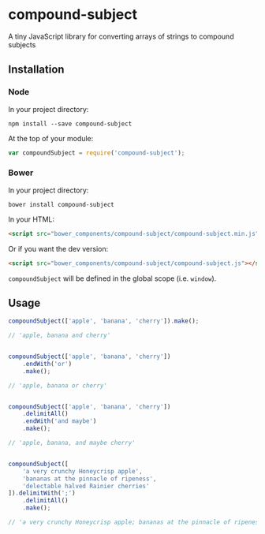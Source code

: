 compound-subject
================

A tiny JavaScript library for converting arrays of strings to compound subjects

## Installation

### Node

In your project directory:

```shell
npm install --save compound-subject
```

At the top of your module:

```javascript
var compoundSubject = require('compound-subject');
```

### Bower

In your project directory:

```shell
bower install compound-subject
```

In your HTML:

```html
<script src="bower_components/compound-subject/compound-subject.min.js"></script>
```

Or if you want the dev version:

```html
<script src="bower_components/compound-subject/compound-subject.js"></script>
```

`compoundSubject` will be defined in the global scope (i.e. `window`).

## Usage

```javascript
compoundSubject(['apple', 'banana', 'cherry']).make();

// 'apple, banana and cherry'


compoundSubject(['apple', 'banana', 'cherry'])
	.endWith('or')
	.make();

// 'apple, banana or cherry'


compoundSubject(['apple', 'banana', 'cherry'])
	.delimitAll()
	.endWith('and maybe')
	.make();

// 'apple, banana, and maybe cherry'


compoundSubject([
	'a very crunchy Honeycrisp apple',
	'bananas at the pinnacle of ripeness',
	'delectable halved Rainier cherries'
]).delimitWith(';')
	.delimitAll()
	.make();

// 'a very crunchy Honeycrisp apple; bananas at the pinnacle of ripeness; and delectable halved Rainier cherries'
```
